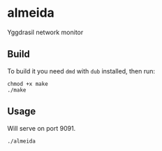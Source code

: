 # almeida
Yggdrasil network monitor


## Build

To build it you need `dmd` with `dub` installed, then run:

```
chmod +x make
./make
```

## Usage

Will serve on port 9091.

```
./almeida
```